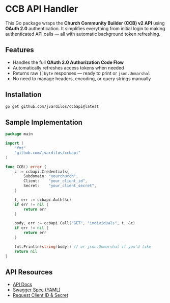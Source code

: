 # CCB API Handler

This Go package wraps the **Church Community Builder (CCB) v2 API** using **OAuth 2.0** authentication. It simplifies everything from initial login to making authenticated API calls — all with automatic background token refreshing.

## Features

- Handles the full **OAuth 2.0 Authorization Code Flow**
- Automatically refreshes access tokens when needed
- Returns raw `[]byte` responses — ready to print or `json.Unmarshal`
- No need to manage headers, encoding, or query strings manually

## Installation

```bash
go get github.com/jvardilos/ccbapi@latest
```

## Sample Implementation

```go
package main

import (
	"fmt"
	"github.com/jvardilos/ccbapi"
)

func CCB() error {
	c := ccbapi.Credentials{
		Subdomain: "yourchurch",
		Client:    "your_client_id",
		Secret:    "your_client_secret",
	}

	t, err := ccbapi.Auth(&c)
	if err != nil {
		return err
	}

	body, err := ccbapi.Call("GET", "individuals", t, &c)
	if err != nil {
		return err
	}

	fmt.Println(string(body)) // or json.Unmarshal if you'd like
	return nil
}
```

## API Resources

- [API Docs](https://api.ccbchurch.com/documentation)
- [Swagger Spec (YAML)](https://api.ccbchurch.com/documentation.yaml)
- [Request Client ID & Secret](https://vendor.ccbchurch.com/goto/forms/15/responses/new)

